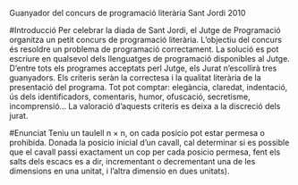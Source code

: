 Guanyador del concurs de programació literària Sant Jordi 2010


#Introducció
Per celebrar la diada de Sant Jordi, el Jutge de Programació organitza un petit concurs de programació literària.
L’objectiu del concurs és resoldre un problema de programació correctament. La solució es pot escriure en qualsevol dels llenguatges de programació disponibles al Jutge. D’entre tots els programes acceptats perl Jutge, els Jurat n’escollirà tres guanyadors. Els criteris seràn la correctesa i la qualitat literària de la presentació del programa. Tot pot comptar: elegància, claredat, indentació, ús dels identificadors, comentaris, humor, ofuscació, secretisme, incomprensió… La valoració d’aquests criteris es deixa a la discreció dels jurat.



#Enunciat
Teniu un taulell n × n, on cada posicio pot estar permesa o prohibida. Donada la posicio inicial d’un cavall, cal determinar si es possible que el cavall passi exactament un cop per cada posicio permesa, fent els salts dels escacs es a dir, incrementant o decrementant una de les dimensions en una unitat, i l’altra dimensio en dues unitats).